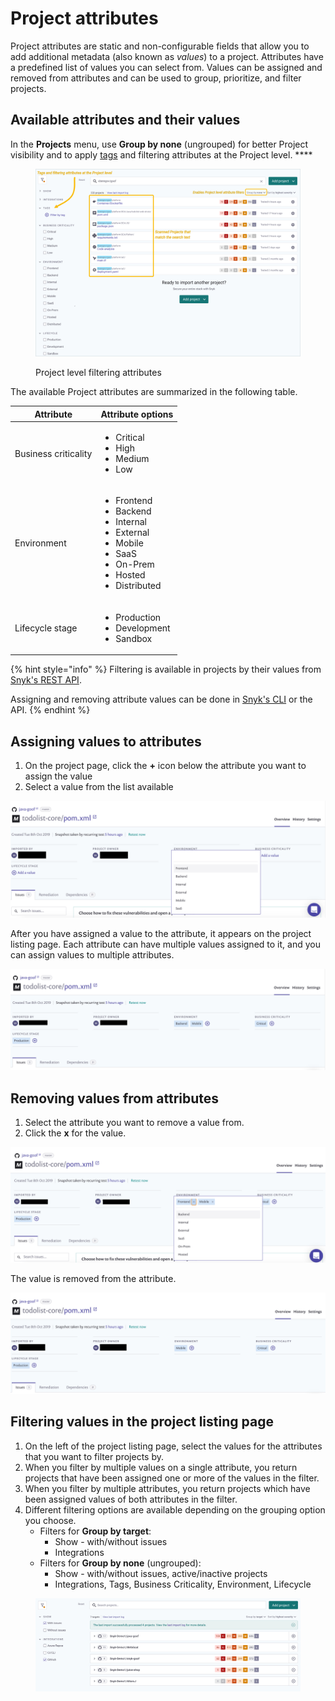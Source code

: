 # Project attributes

Project attributes are static and non-configurable fields that allow you to add additional metadata (also known as _values_) to a project. Attributes have a predefined list of values you can select from. Values can be assigned and removed from attributes and can be used to group, prioritize, and filter projects.

## **Available attributes and their values**

In the **Projects** menu, use **Group by none** (ungrouped) for better Project visibility and to apply [tags](project-tags.md) and filtering attributes at the Project level. \*\*\*\*

<figure><img src="../../.gitbook/assets/project-attributes_20sept2022.png" alt=""><figcaption><p>Project level filtering attributes</p></figcaption></figure>

The available Project attributes are summarized in the following table.

| Attribute            | Attribute options                                                                                                                                           |
| -------------------- | ----------------------------------------------------------------------------------------------------------------------------------------------------------- |
| Business criticality | <ul><li>Critical</li><li>High</li><li>Medium</li><li>Low</li></ul>                                                                                          |
| Environment          | <ul><li>Frontend</li><li>Backend</li><li>Internal</li><li>External</li><li>Mobile</li><li>SaaS</li><li>On-Prem</li><li>Hosted</li><li>Distributed</li></ul> |
| Lifecycle stage      | <ul><li>Production</li><li>Development</li><li>Sandbox</li></ul>                                                                                            |

{% hint style="info" %}
Filtering is available in projects by their values from [Snyk's REST API](../../snyk-api-info/).

Assigning and removing attribute values can be done in [Snyk's CLI](../../snyk-cli/) or the API.
{% endhint %}

## **Assigning values to attributes**

1. On the project page, click the **+** icon below the attribute you want to assign the value
2. Select a value from the list available

![](../../.gitbook/assets/gs1.png)

After you have assigned a value to the attribute, it appears on the project listing page. Each attribute can have multiple values assigned to it, and you can assign values to multiple attributes.

![](../../.gitbook/assets/gs2.png)

## **Removing values from attributes**

1. Select the attribute you want to remove a value from.
2. Click the **x** for the value.

![](../../.gitbook/assets/gs3.png)

The value is removed from the attribute.

![](../../.gitbook/assets/gs4.png)

## **Filtering values in the project listing page**

1. On the left of the project listing page, select the values for the attributes that you want to filter projects by.
2. When you filter by multiple values on a single attribute, you return projects that have been assigned one or more of the values in the filter.
3. When you filter by multiple attributes, you return projects which have been assigned values of both attributes in the filter.
4. Different filtering options are available depending on the grouping option you choose.
   * Filters for **Group by target**:
     * Show - with/without issues
     * Integrations
   * Filters for **Group by none** (ungrouped):
     * Show - with/without issues, active/inactive projects
     * Integrations, Tags, Business Criticality, Environment, Lifecycle

<figure><img src="../../.gitbook/assets/Project attributes.png" alt="Screenshot of filters in the Snyk Projects listing page"><figcaption></figcaption></figure>

